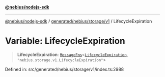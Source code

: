 [**@nebius/nodejs-sdk**](../../../../../README.md)

---

[@nebius/nodejs-sdk](../../../../../README.md) / [generated/nebius/storage/v1](../README.md) / LifecycleExpiration

# Variable: LifecycleExpiration

> **LifecycleExpiration**: [`MessageFns`](../../../../../runtime/protos/core/interfaces/MessageFns.md)\<[`LifecycleExpiration`](../interfaces/LifecycleExpiration.md), `"nebius.storage.v1.LifecycleExpiration"`\>

Defined in: src/generated/nebius/storage/v1/index.ts:2988
